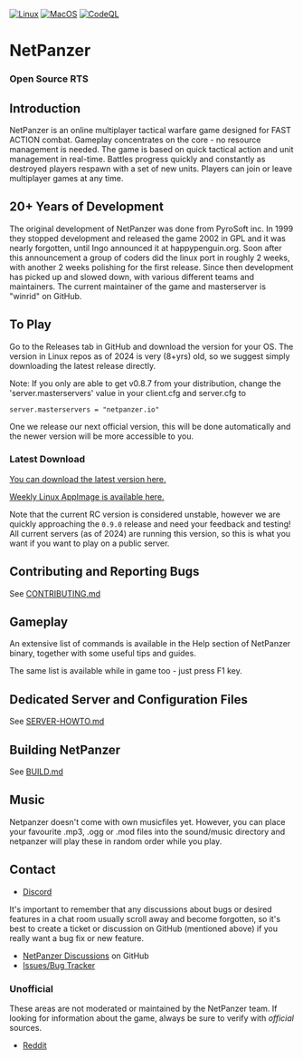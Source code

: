 [![Linux](https://github.com/netpanzer/netpanzer/actions/workflows/c-cpp.yml/badge.svg)](https://github.com/netpanzer/netpanzer/actions/workflows/c-cpp.yml)
[![MacOS](https://github.com/netpanzer/netpanzer/actions/workflows/macos.yml/badge.svg)](https://github.com/netpanzer/netpanzer/actions/workflows/macos.yml)
[![CodeQL](https://github.com/netpanzer/netpanzer/actions/workflows/codeql.yml/badge.svg)](https://github.com/netpanzer/netpanzer/actions/workflows/codeql.yml)
# NetPanzer
### Open Source RTS

## Introduction

NetPanzer is an online multiplayer tactical warfare game designed for FAST
ACTION combat. Gameplay concentrates on the core - no resource management is
needed. The game is based on quick tactical action and unit management in
real-time. Battles progress quickly and constantly as destroyed players respawn
with a set of new units. Players can join or leave multiplayer games at any
time.

## 20+ Years of Development

The original development of NetPanzer was done from PyroSoft inc. In
1999 they stopped development and released the game 2002 in GPL and it was nearly
forgotten, until Ingo announced it at happypenguin.org. Soon after this
announcement a group of coders did the linux port in roughly 2 weeks, with
another 2 weeks polishing for the first release. Since then development has picked up and slowed
down, with various different teams and maintainers. The current maintainer of the game and masterserver
is "winrid" on GitHub.

## To Play

Go to the Releases tab in GitHub and download the version for your OS. The version in Linux repos as of 2024
is very (8+yrs) old, so we suggest simply downloading the latest release directly.

Note: If you only are able to get v0.8.7 from your distribution, change the
'server.masterservers' value in your client.cfg and server.cfg to

    server.masterservers = "netpanzer.io"

One we release our next official version, this will be done automatically and the
newer version will be more accessible to you.

### Latest Download

[You can download the latest version here.](https://github.com/netpanzer/netpanzer/releases/tag/0.9.0-RC-6)

[Weekly Linux AppImage is available here.](https://github.com/netpanzer/netpanzer/releases/tag/appimage-weekly)

Note that the current RC version is considered unstable, however we are quickly approaching the `0.9.0` release and
need your feedback and testing! All current servers (as of 2024) are running this version, so this is what you want
if you want to play on a public server.

## Contributing and Reporting Bugs

See [CONTRIBUTING.md](CONTRIBUTING.md)

## Gameplay

An extensive list of commands is available in the Help section of NetPanzer binary,
together with some useful tips and guides.

The same list is available while in game too - just press F1 key.

## Dedicated Server and Configuration Files

See
[SERVER-HOWTO.md](docs/SERVER-HOWTO.md)

## Building NetPanzer

See [BUILD.md](BUILD.md)

## Music

Netpanzer doesn't come with own musicfiles yet. However, you can place your
favourite .mp3, .ogg or .mod files into the sound/music directory and netpanzer
will play these in random order while you play.

## Contact

* [Discord](https://discord.gg/kCAB2CMswd)

It's important to remember that any discussions about bugs or desired features
in a chat room usually scroll away and become forgotten, so it's best to
create a ticket or discussion on GitHub (mentioned above) if you really want a
bug fix or new feature.

* [NetPanzer Discussions](https://github.com/netpanzer/netpanzer/discussions) on GitHub
* [Issues/Bug Tracker](https://github.com/netpanzer/netpanzer/issues)

### Unofficial

These areas are not moderated or maintained by the NetPanzer team. If looking
for information about the game, always be sure to verify with *official*
sources.

* [Reddit](https://www.reddit.com/r/netpanzer)
